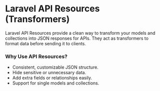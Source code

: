 

# Laravel API Resources (Transformers)
Laravel API Resources provide a clean way to transform your models and collections into JSON responses for APIs. They act as transformers to format data before sending it to clients.

### Why Use API Resources?

* Consistent, customizable JSON structure.
* Hide sensitive or unnecessary data.
* Add extra fields or relationships easily.
* Support for single models and collections.
